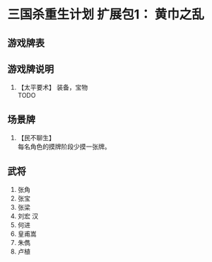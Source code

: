 # 三国杀重生计划 扩展包1： 黄巾之乱

## 游戏牌表

## 游戏牌说明

1. 【太平要术】 装备，宝物  
   TODO

## 场景牌

1. 【民不聊生】  
   每名角色的摸牌阶段少摸一张牌。

## 武将

1. 张角
2. 张宝
3. 张梁
4. 刘宏 汉
5. 何进
6. 皇甫嵩
7. 朱儁
8. 卢植
